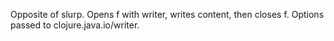 Opposite of slurp.  Opens f with writer, writes content, then
  closes f. Options passed to clojure.java.io/writer.
